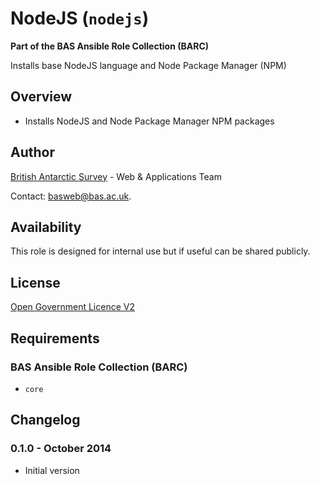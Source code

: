 # NodeJS (`nodejs`)

**Part of the BAS Ansible Role Collection (BARC)**

Installs base NodeJS language and Node Package Manager (NPM)

## Overview

* Installs NodeJS and Node Package Manager NPM packages

## Author

[British Antarctic Survey](http://www.antarctica.ac.uk) - Web & Applications Team

Contact: [basweb@bas.ac.uk](mailto:basweb@bas.ac.uk).

## Availability

This role is designed for internal use but if useful can be shared publicly.

## License

[Open Government Licence V2](https://www.nationalarchives.gov.uk/doc/open-government-licence/version/2/)

## Requirements

### BAS Ansible Role Collection (BARC)

* `core`

## Changelog

### 0.1.0 - October 2014

* Initial version
